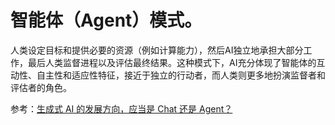 # 智能体（Agent）模式。

人类设定目标和提供必要的资源（例如计算能力），然后AI独立地承担大部分工作，最后人类监督进程以及评估最终结果。这种模式下，AI充分体现了智能体的互动性、自主性和适应性特征，接近于独立的行动者，而人类则更多地扮演监督者和评估者的角色。

参考：[生成式 AI 的发展方向，应当是 Chat 还是 Agent？](https://www.zhihu.com/question/637090848?utm_id=0)


